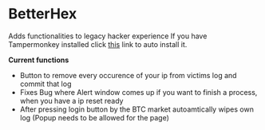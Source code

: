 # BetterHex
Adds functionalities to legacy hacker experience
If you have Tampermonkey installed click [this](https://gitcdn.xyz/repo/Logfro/BetterHex/master/BetterHex.user.js) link to auto install it.

<b>Current functions</b>
- Button to remove every occurence of your ip from victims log and commit that log
- Fixes Bug where Alert window comes up if you want to finish a process, when you have a ip reset ready
- After pressing login button by the BTC market autoamtically wipes own log (Popup needs to be allowed for the page)
